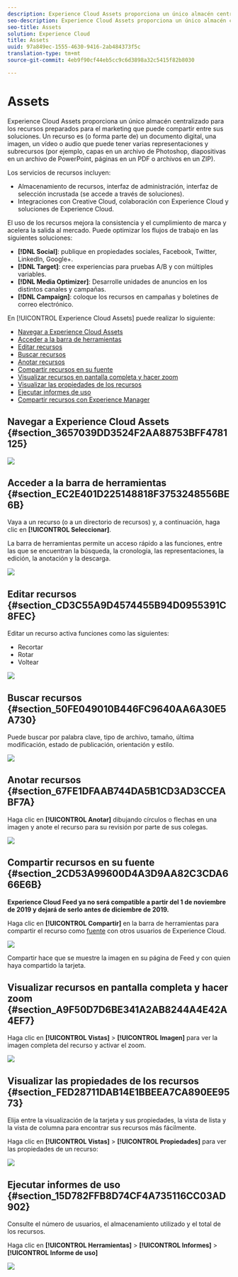 ```yaml
---
description: Experience Cloud Assets proporciona un único almacén centralizado para los recursos preparados para el marketing que puede compartir entre sus soluciones. Un recurso es (o forma parte de) un documento digital, una imagen, un vídeo o audio que puede tener varias representaciones y subrecursos (por ejemplo, capas en un archivo de Photoshop, diapositivas en un archivo de PowerPoint, páginas en un PDF o archivos en un ZIP).
seo-description: Experience Cloud Assets proporciona un único almacén centralizado para los recursos preparados para el marketing que puede compartir entre sus soluciones. Un recurso es (o forma parte de) un documento digital, una imagen, un vídeo o audio que puede tener varias representaciones y subrecursos (por ejemplo, capas en un archivo de Photoshop, diapositivas en un archivo de PowerPoint, páginas en un PDF o archivos en un ZIP).
seo-title: Assets
solution: Experience Cloud
title: Assets
uuid: 97a849ec-1555-4630-9416-2ab484373f5c
translation-type: tm+mt
source-git-commit: 4eb9f90cf44eb5cc9c6d3898a32c5415f82b8030

---
```



# Assets

Experience Cloud Assets proporciona un único almacén centralizado para los recursos preparados para el marketing que puede compartir entre sus soluciones. Un recurso es (o forma parte de) un documento digital, una imagen, un vídeo o audio que puede tener varias representaciones y subrecursos (por ejemplo, capas en un archivo de Photoshop, diapositivas en un archivo de PowerPoint, páginas en un PDF o archivos en un ZIP).

<!-- asset.xml -->
Los servicios de recursos incluyen:

* Almacenamiento de recursos, interfaz de administración, interfaz de selección incrustada (se accede a través de soluciones).
* Integraciones con Creative Cloud, colaboración con Experience Cloud y soluciones de Experience Cloud.

El uso de los recursos mejora la consistencia y el cumplimiento de marca y acelera la salida al mercado. Puede optimizar los flujos de trabajo en las siguientes soluciones:

* **[!DNL Social]**: publique en propiedades sociales, Facebook, Twitter, LinkedIn, Google+.
* **[!DNL Target]**: cree experiencias para pruebas A/B y con múltiples variables.
* **[!DNL Media Optimizer]**: Desarrolle unidades de anuncios en los distintos canales y campañas.
* **[!DNL Campaign]**: coloque los recursos en campañas y boletines de correo electrónico.

En [!UICONTROL Experience Cloud Assets] puede realizar lo siguiente:

* [Navegar a Experience Cloud Assets ](../experience-cloud-assets/experience-cloud-assets.md#section_3657039DD3524F2AA88753BFF4781125)
* [Acceder a la barra de herramientas](../experience-cloud-assets/experience-cloud-assets.md#section_EC2E401D225148818F3753248556BE6B)
* [Editar recursos ](../experience-cloud-assets/experience-cloud-assets.md#section_CD3C55A9D4574455B94D0955391C8FEC)
* [Buscar recursos](../experience-cloud-assets/experience-cloud-assets.md#section_50FE049010B446FC9640AA6A30E5A730)
* [Anotar recursos](../experience-cloud-assets/experience-cloud-assets.md#section_67FE1DFAAB744DA5B1CD3AD3CCEABF7A)
* [Compartir recursos en su fuente](../experience-cloud-assets/experience-cloud-assets.md#section_2CD53A99600D4A3D9AA82C3CDA666E6B)
* [Visualizar recursos en pantalla completa y hacer zoom](../experience-cloud-assets/experience-cloud-assets.md#section_A9F50D7D6BE341A2AB8244A4E42A4EF7)
* [Visualizar las propiedades de los recursos](../experience-cloud-assets/experience-cloud-assets.md#section_FED28711DAB14E1BBEEA7CA890EE9573)
* [Ejecutar informes de uso](../experience-cloud-assets/experience-cloud-assets.md#section_15D782FFB8D74CF4A735116CC03AD902)
* [Compartir recursos con Experience Manager](../experience-cloud-assets/experience-cloud-assets.md#section_45C1B72F4D274F54BC6CCB64D2580AC5)

## Navegar a Experience Cloud Assets  {#section_3657039DD3524F2AA88753BFF4781125}

![](assets/asset-nav.png)

## Acceder a la barra de herramientas {#section_EC2E401D225148818F3753248556BE6B}

Vaya a un recurso (o a un directorio de recursos) y, a continuación, haga clic en **[!UICONTROL Seleccionar]**.

La barra de herramientas permite un acceso rápido a las funciones, entre las que se encuentran la búsqueda, la cronología, las representaciones, la edición, la anotación y la descarga.

![](assets/asset-tools.png)

## Editar recursos  {#section_CD3C55A9D4574455B94D0955391C8FEC}

Editar un recurso activa funciones como las siguientes:

* Recortar
* Rotar
* Voltear

![](assets/asset-edit.png)

## Buscar recursos {#section_50FE049010B446FC9640AA6A30E5A730}

Puede buscar por palabra clave, tipo de archivo, tamaño, última modificación, estado de publicación, orientación y estilo.

![](assets/asset-search.png)

## Anotar recursos {#section_67FE1DFAAB744DA5B1CD3AD3CCEABF7A}

Haga clic en **[!UICONTROL Anotar]** dibujando círculos o flechas en una imagen y anote el recurso para su revisión por parte de sus colegas.

![](assets/assets-annotate.png)

## Compartir recursos en su fuente {#section_2CD53A99600D4A3D9AA82C3CDA666E6B}

**Experience Cloud Feed ya no será compatible a partir del 1 de noviembre de 2019 y dejará de serlo antes de diciembre de 2019.**

Haga clic en **[!UICONTROL Compartir]** en la barra de herramientas para compartir el recurso como [fuente](../feed.md#concept_9256B8768A294009A777282DD8719213) con otros usuarios de Experience Cloud.

![](assets/assets-share-card.png)

Compartir hace que se muestre la imagen en su página de Feed y con quien haya compartido la tarjeta.

## Visualizar recursos en pantalla completa y hacer zoom {#section_A9F50D7D6BE341A2AB8244A4E42A4EF7}

Haga clic en **[!UICONTROL Vistas]** &gt; **[!UICONTROL Imagen]** para ver la imagen completa del recurso y activar el zoom.

![](assets/asset-zoom.png)

## Visualizar las propiedades de los recursos {#section_FED28711DAB14E1BBEEA7CA890EE9573}

Elija entre la visualización de la tarjeta y sus propiedades, la vista de lista y la vista de columna para encontrar sus recursos más fácilmente.

Haga clic en **[!UICONTROL Vistas]** &gt; **[!UICONTROL Propiedades]** para ver las propiedades de un recurso:

![](assets/asset-properties.png)

## Ejecutar informes de uso {#section_15D782FFB8D74CF4A735116CC03AD902}

Consulte el número de usuarios, el almacenamiento utilizado y el total de los recursos.

Haga clic en **[!UICONTROL Herramientas]** &gt; **[!UICONTROL Informes]** &gt; **[!UICONTROL Informe de uso]**

![](assets/assets-usage-report.png)
